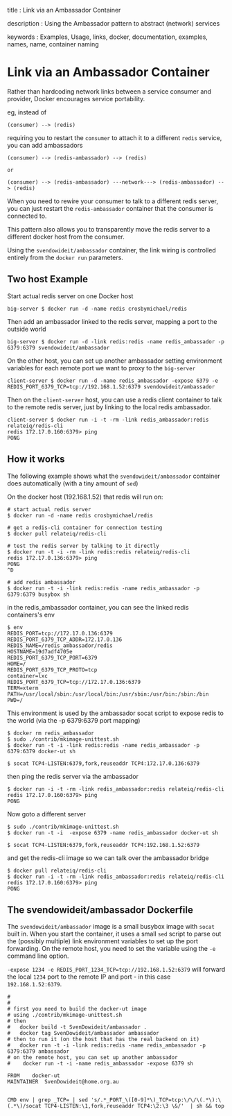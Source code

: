title
:   Link via an Ambassador Container

description
:   Using the Ambassador pattern to abstract (network) services

keywords
:   Examples, Usage, links, docker, documentation, examples, names,
    name, container naming

Link via an Ambassador Container
================================

Rather than hardcoding network links between a service consumer and
provider, Docker encourages service portability.

eg, instead of

~~~~ {.sourceCode .bash}
(consumer) --> (redis)
~~~~

requiring you to restart the `consumer` to attach it to a different
`redis` service, you can add ambassadors

~~~~ {.sourceCode .bash}
(consumer) --> (redis-ambassador) --> (redis)

or

(consumer) --> (redis-ambassador) ---network---> (redis-ambassador) --> (redis)
~~~~

When you need to rewire your consumer to talk to a different redis
server, you can just restart the `redis-ambassador` container that the
consumer is connected to.

This pattern also allows you to transparently move the redis server to a
different docker host from the consumer.

Using the `svendowideit/ambassador` container, the link wiring is
controlled entirely from the `docker run` parameters.

Two host Example
----------------

Start actual redis server on one Docker host

~~~~ {.sourceCode .bash}
big-server $ docker run -d -name redis crosbymichael/redis
~~~~

Then add an ambassador linked to the redis server, mapping a port to the
outside world

~~~~ {.sourceCode .bash}
big-server $ docker run -d -link redis:redis -name redis_ambassador -p 6379:6379 svendowideit/ambassador
~~~~

On the other host, you can set up another ambassador setting environment
variables for each remote port we want to proxy to the `big-server`

~~~~ {.sourceCode .bash}
client-server $ docker run -d -name redis_ambassador -expose 6379 -e REDIS_PORT_6379_TCP=tcp://192.168.1.52:6379 svendowideit/ambassador
~~~~

Then on the `client-server` host, you can use a redis client container
to talk to the remote redis server, just by linking to the local redis
ambassador.

~~~~ {.sourceCode .bash}
client-server $ docker run -i -t -rm -link redis_ambassador:redis relateiq/redis-cli
redis 172.17.0.160:6379> ping
PONG
~~~~

How it works
------------

The following example shows what the `svendowideit/ambassador` container
does automatically (with a tiny amount of `sed`)

On the docker host (192.168.1.52) that redis will run on:

~~~~ {.sourceCode .bash}
# start actual redis server
$ docker run -d -name redis crosbymichael/redis

# get a redis-cli container for connection testing  
$ docker pull relateiq/redis-cli

# test the redis server by talking to it directly
$ docker run -t -i -rm -link redis:redis relateiq/redis-cli
redis 172.17.0.136:6379> ping
PONG
^D

# add redis ambassador
$ docker run -t -i -link redis:redis -name redis_ambassador -p 6379:6379 busybox sh
~~~~

in the redis\_ambassador container, you can see the linked redis
containers's env

~~~~ {.sourceCode .bash}
$ env
REDIS_PORT=tcp://172.17.0.136:6379
REDIS_PORT_6379_TCP_ADDR=172.17.0.136
REDIS_NAME=/redis_ambassador/redis
HOSTNAME=19d7adf4705e
REDIS_PORT_6379_TCP_PORT=6379
HOME=/
REDIS_PORT_6379_TCP_PROTO=tcp
container=lxc
REDIS_PORT_6379_TCP=tcp://172.17.0.136:6379
TERM=xterm
PATH=/usr/local/sbin:/usr/local/bin:/usr/sbin:/usr/bin:/sbin:/bin
PWD=/
~~~~

This environment is used by the ambassador socat script to expose redis
to the world (via the -p 6379:6379 port mapping)

~~~~ {.sourceCode .bash}
$ docker rm redis_ambassador
$ sudo ./contrib/mkimage-unittest.sh
$ docker run -t -i -link redis:redis -name redis_ambassador -p 6379:6379 docker-ut sh

$ socat TCP4-LISTEN:6379,fork,reuseaddr TCP4:172.17.0.136:6379
~~~~

then ping the redis server via the ambassador

~~~~ {.sourceCode .bash}
$ docker run -i -t -rm -link redis_ambassador:redis relateiq/redis-cli
redis 172.17.0.160:6379> ping
PONG
~~~~

Now goto a different server

~~~~ {.sourceCode .bash}
$ sudo ./contrib/mkimage-unittest.sh
$ docker run -t -i  -expose 6379 -name redis_ambassador docker-ut sh

$ socat TCP4-LISTEN:6379,fork,reuseaddr TCP4:192.168.1.52:6379
~~~~

and get the redis-cli image so we can talk over the ambassador bridge

~~~~ {.sourceCode .bash}
$ docker pull relateiq/redis-cli
$ docker run -i -t -rm -link redis_ambassador:redis relateiq/redis-cli
redis 172.17.0.160:6379> ping
PONG
~~~~

The svendowideit/ambassador Dockerfile
--------------------------------------

The `svendowideit/ambassador` image is a small busybox image with
`socat` built in. When you start the container, it uses a small `sed`
script to parse out the (possibly multiple) link environment variables
to set up the port forwarding. On the remote host, you need to set the
variable using the `-e` command line option.

`-expose 1234 -e REDIS_PORT_1234_TCP=tcp://192.168.1.52:6379` will
forward the local `1234` port to the remote IP and port - in this case
`192.168.1.52:6379`.

    #
    #
    # first you need to build the docker-ut image 
    # using ./contrib/mkimage-unittest.sh
    # then 
    #   docker build -t SvenDowideit/ambassador .
    #   docker tag SvenDowideit/ambassador ambassador
    # then to run it (on the host that has the real backend on it)
    #   docker run -t -i -link redis:redis -name redis_ambassador -p 6379:6379 ambassador
    # on the remote host, you can set up another ambassador
    #    docker run -t -i -name redis_ambassador -expose 6379 sh

    FROM    docker-ut
    MAINTAINER  SvenDowideit@home.org.au


    CMD env | grep _TCP= | sed 's/.*_PORT_\([0-9]*\)_TCP=tcp:\/\/\(.*\):\(.*\)/socat TCP4-LISTEN:\1,fork,reuseaddr TCP4:\2:\3 \&/'  | sh && top
